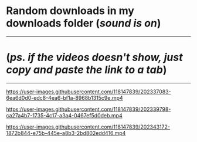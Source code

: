 # Random downloads in my downloads folder (*sound is on*)
---
# (*ps. if the videos doesn't show, just copy and paste the link to a tab*)
---

https://user-images.githubusercontent.com/118147839/202337083-6ea6d0d0-edc8-4ea6-bf1a-8968b1315c9e.mp4

https://user-images.githubusercontent.com/118147839/202339798-ca27a4b7-1735-4c17-a3a4-0467ef5d0deb.mp4

https://user-images.githubusercontent.com/118147839/202343172-1872b844-e75b-445e-a8b3-2bd802edd416.mp4
